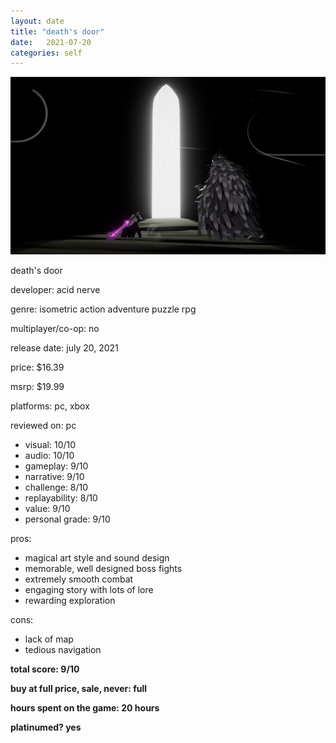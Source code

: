 ```yaml
---
layout: date
title: "death's door"
date:   2021-07-20
categories: self
---
```


![mos](/assets/img/deathsdoor.jpg)

death's door

developer: acid nerve

genre: isometric action adventure puzzle rpg

multiplayer/co-op: no

release date: july 20, 2021

price: $16.39

msrp: $19.99

platforms: pc, xbox

reviewed on: pc

- visual: 10/10
- audio: 10/10
- gameplay: 9/10
- narrative: 9/10
- challenge: 8/10
- replayability: 8/10
- value: 9/10
- personal grade: 9/10

pros:
- magical art style and sound design
- memorable, well designed boss fights
- extremely smooth combat
- engaging story with lots of lore
- rewarding exploration

cons:
- lack of map
- tedious navigation

**total score: 9/10**

**buy at full price, sale, never: full**

**hours spent on the game: 20 hours**

**platinumed? yes**